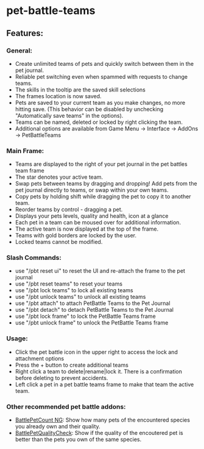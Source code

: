 # pet-battle-teams
## Features:

### General:

* Create unlimited teams of pets and quickly switch between them in the pet journal.
* Reliable pet switching even when spammed with requests to change teams.
* The skills in the tooltip are the saved skill selections
* The frames location is now saved.
* Pets are saved to your current team as you make changes, no more hitting save. (This behavior can be disabled by unchecking "Automatically save teams" in the options).
* Teams can be named, deleted or locked by right clicking the team.
* Additional options are available from Game Menu -> Interface -> AddOns -> PetBattleTeams

### Main Frame:

* Teams are displayed to the right of your pet journal in the pet battles team frame
* The star denotes your active team.
* Swap pets between teams by dragging and dropping! Add pets from the pet journal directly to teams, or swap within your own teams.
* Copy pets by holding shift while dragging the pet to copy it to another team.
* Reorder teams by control - dragging a pet.
* Displays your pets levels, quality and health, icon at a glance
* Each pet in a team can be moused over for additional information.
* The active team is now displayed at the top of the frame.
* Teams with gold borders are locked by the user.
* Locked teams cannot be modified.

### Slash Commands:

* use "/pbt reset ui" to reset the UI and re-attach the frame to the pet journal
* use "/pbt reset teams" to reset your teams
* use "/pbt lock teams" to lock all existing teams
* use "/pbt unlock teams" to unlock all existing teams
* use "/pbt attach" to attach PetBattle Teams to the Pet Journal
* use "/pbt detach" to detach PetBattle Teams to the Pet Journal
* use "/pbt lock frame" to lock the PetBattle Teams frame
* use "/pbt unlock frame" to unlock the PetBattle Teams frame

### Usage:

* Click the pet battle icon in the upper right to access the lock and attachment options
* Press the + button to create additional teams
* Right click a team to delete|rename|lock it. There is a confirmation before deleting to prevent accidents.
* Left click a pet in a pet battle teams frame to make that team the active team.

### Other recommended pet battle addons:
* [BattlePetCount NG](https://github.com/GurliGebis/WoWAddon-BattlePetCountNG): Show how many pets of the encountered species you already own and their quality.
* [BattlePetQualityCheck](https://addons.wago.io/addons/battlepetqualitycheck): Show if the quality of the encoutered pet is better than the pets you own of the same species.